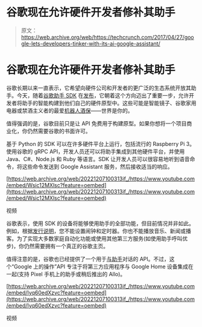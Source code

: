 # 谷歌现在允许硬件开发者修补其助手 

> 原文：<https://web.archive.org/web/https://techcrunch.com/2017/04/27/google-lets-developers-tinker-with-its-ai-google-assistant/>

# 谷歌现在允许硬件开发者修补其助手

谷歌长期以来一直表示，它希望向硬件公司和开发者的更广泛的生态系统开放其助手。今天，随着[谷歌助手 SDK](https://web.archive.org/web/20221207100313/http://developers.google.com/assistant/sdk) 在[发布](https://web.archive.org/web/20221207100313/https://developers.googleblog.com/2017/04/introducing-google-assistant-sdk.html)，它朝着这个方向迈出了重要一步，允许开发者将助手的智能构建到他们自己的硬件原型中。这些可能是智能镜子、谷歌家用电器或禁酒主义者的最爱[机器人酒保](https://web.archive.org/web/20221207100313/http://deeplocal.com/mocktailsmixer/)——世界是你的。

值得强调的是，谷歌目前只是让 API 免费用于构建原型。如果你想将一个项目商业化，你仍然需要谷歌的书面许可。

基于 Python 的 SDK 可以在许多硬件平台上运行，包括流行的 Raspberry Pi 3。使用谷歌的 gRPC API，开发人员还可以将助手集成到其他硬件平台，并使用 Java、C#、Node.js 和 Ruby 等语言。SDK 让开发人员可以很容易地听到语音命令，将这些命令发送到 Google Assistant 服务，然后接收适当的响应。

[https://web.archive.org/web/20221207100313if_/https://www.youtube.com/embed/Wsic12MXlsc?feature=oembed](https://web.archive.org/web/20221207100313if_/https://www.youtube.com/embed/Wsic12MXlsc?feature=oembed)

视频

谷歌表示，使用 SDK 的设备将能够使用助手的全部功能，但目前情况并非如此。例如，根据[发行说明](https://web.archive.org/web/20221207100313/https://developers.google.com/assistant/sdk/release-notes)，您不能设置闹钟和定时器。你也不能播放音乐、新闻或播客。为了实现大多数家庭自动化功能或使用其他第三方服务(如使用助手呼叫优步)，你仍然需要拥有一个真正的谷歌主页。

值得注意的是，谷歌也已经提供了一个用于[与助手](https://web.archive.org/web/20221207100313/https://developers.google.com/actions/)对话的 API。不过，这个“Google 上的操作”API 专注于将第三方应用程序与 Google Home 设备集成在一起(支持 Pixel 手机上的助手或稍后推出的 Allo)。

[https://web.archive.org/web/20221207100313if_/https://www.youtube.com/embed/Iyq60edXzvc?feature=oembed](https://web.archive.org/web/20221207100313if_/https://www.youtube.com/embed/Iyq60edXzvc?feature=oembed)

视频